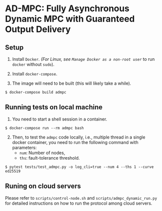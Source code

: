 # AD-MPC: Fully Asynchronous Dynamic MPC with Guaranteed Output Delivery

## Setup

1. Install `Docker`_. (For Linux, see `Manage Docker as a non-root user`_ to run ``docker`` without ``sudo``).

2. Install `docker-compose`. 

3. The image will need to be built  (this will likely take a while). 
```
$ docker-compose build admpc
```

## Running tests on local machine

1. You need to start a shell session in a container. 
```
$ docker-compose run --rm admpc bash
```

2. Then, to test the `admpc` code locally, i.e., multiple thread in a single docker container, you need to run the following command with parameters:
      - `num`: Number of nodes, 
      - `ths`: fault-tolerance threshold. 
```
$ pytest tests/test_admpc.py -o log_cli=true --num 4 --ths 1 --curve ed25519
```

## Runing on cloud servers
Please refer to `scripts/control-node.sh` and `scripts/admpc_dynamic_run.py` for detailed instructions on how to run the protocol among cloud servers. 
